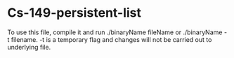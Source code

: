 # Cs-149-persistent-list
To use this file, compile it and run ./binaryName fileName or ./binaryName -t filename. -t is a temporary flag and changes will not be carried out to underlying file.

